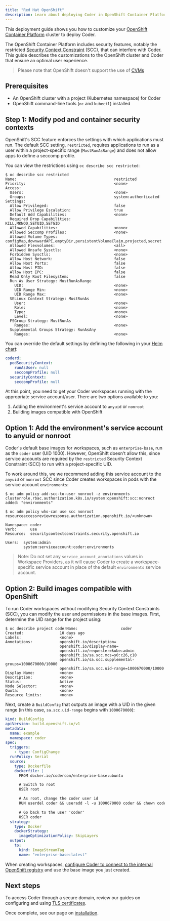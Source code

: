 ```yaml
---
title: "Red Hat OpenShift"
description: Learn about deploying Coder in OpenShift Container Platform
---
```


This deployment guide shows you how to customize your [OpenShift Container
Platform] cluster to deploy Coder.

The OpenShift Container Platform includes security features, notably the
restricted [Security Context Constraint] (SCC), that can interfere with Coder.
This guide describes the customizations to the OpenShift cluster and Coder that
ensure an optimal user experience.

[openshift container platform]:
  https://www.openshift.com/products/container-platform
[security context constraint]:
  https://docs.openshift.com/container-platform/4.7/authentication/managing-security-context-constraints.html

> Please note that OpenShift doesn't support the use of
> [CVMs](../../admin/workspace-management/cvms/index.md)

## Prerequisites

- An OpenShift cluster with a project (Kubernetes namespace) for Coder
- OpenShift command-line tools (`oc` and `kubectl`) installed

## Step 1: Modify pod and container security contexts

OpenShift's SCC feature enforces the settings with which applications must run.
The default SCC setting, `restricted`, requires applications to run as a user
within a project-specific range (`MustRunAsRange`) and does not allow apps to
define a seccomp profile.

You can view the restrictions using `oc describe scc restricted`:

```console
$ oc describe scc restricted
Name:                                           restricted
Priority:                                       <none>
Access:
  Users:                                        <none>
  Groups:                                       system:authenticated
Settings:
  Allow Privileged:                             false
  Allow Privilege Escalation:                   true
  Default Add Capabilities:                     <none>
  Required Drop Capabilities:                   KILL,MKNOD,SETUID,SETGID
  Allowed Capabilities:                         <none>
  Allowed Seccomp Profiles:                     <none>
  Allowed Volume Types:                         configMap,downwardAPI,emptyDir,persistentVolumeClaim,projected,secret
  Allowed Flexvolumes:                          <all>
  Allowed Unsafe Sysctls:                       <none>
  Forbidden Sysctls:                            <none>
  Allow Host Network:                           false
  Allow Host Ports:                             false
  Allow Host PID:                               false
  Allow Host IPC:                               false
  Read Only Root Filesystem:                    false
  Run As User Strategy: MustRunAsRange
    UID:                                        <none>
    UID Range Min:                              <none>
    UID Range Max:                              <none>
  SELinux Context Strategy: MustRunAs
    User:                                       <none>
    Role:                                       <none>
    Type:                                       <none>
    Level:                                      <none>
  FSGroup Strategy: MustRunAs
    Ranges:                                     <none>
  Supplemental Groups Strategy: RunAsAny
    Ranges:                                     <none>
```

You can override the default settings by defining the following in your
[Helm chart](../../guides/admin/helm-charts.md):

```yaml
coderd:
  podSecurityContext:
    runAsUser: null
    seccompProfile: null
  securityContext:
    seccompProfile: null
```

At this point, you need to get your Coder workspaces running with the
appropriate service account/user. There are two options available to you:

1. Adding the environment's service account to `anyuid` or `nonroot`
1. Building images compatible with OpenShift

## Option 1: Add the environment's service account to anyuid or nonroot

Coder's default base images for workspaces, such as `enterprise-base`, run as
the `coder` user (UID 1000). However, OpenShift doesn't allow this, since
service accounts are required by the `restricted` Security Context Constraint
(SCC) to run with a project-specific UID.

To work around this, we we recommend adding this service account to the `anyuid`
or `nonroot` SCC since Coder creates workspaces in pods with the service account
`environments`:

```console
$ oc adm policy add-scc-to-user nonroot -z environments
clusterrole.rbac.authorization.k8s.io/system:openshift:scc:nonroot added: "environments"

$ oc adm policy who-can use scc nonroot
resourceaccessreviewresponse.authorization.openshift.io/<unknown>

Namespace: coder
Verb:      use
Resource:  securitycontextconstraints.security.openshift.io

Users:  system:admin
        system:serviceaccount:coder:environments
```

> Note: Do not set any `service_account_annotations` values in Workspace
> Providers, as it will cause Coder to create a workspace-specific service
> account in place of the default `environments` service account.

## Option 2: Build images compatible with OpenShift

To run Coder workspaces without modifying Security Context Constraints (SCC),
you can modify the user and permissions in the base images. First, determine the
UID range for the project using:

```console
$ oc describe project coderName:                   coder
Created:                10 days ago
Labels:                 <none>
Annotations:            openshift.io/description=
                        openshift.io/display-name=
                        openshift.io/requester=kube:admin
                        openshift.io/sa.scc.mcs=s0:c26,c10
                        openshift.io/sa.scc.supplemental-groups=1000670000/10000
                        openshift.io/sa.scc.uid-range=1000670000/10000
Display Name:           <none>
Description:            <none>
Status:                 Active
Node Selector:          <none>
Quota:                  <none>
Resource limits:        <none>
```

Next, create a `BuildConfig` that outputs an image with a UID in the given range
(in this case, `sa.scc.uid-range` begins with `1000670000`):

```yaml
kind: BuildConfig
apiVersion: build.openshift.io/v1
metadata:
  name: example
  namespace: coder
spec:
  triggers:
    - type: ConfigChange
  runPolicy: Serial
  source:
    type: Dockerfile
    dockerfile: |
      FROM docker.io/codercom/enterprise-base:ubuntu

      # Switch to root
      USER root 

      # As root, change the coder user id
      RUN userdel coder && useradd -l -u 1000670000 coder && chown coder:coder /home/coder

      # Go back to the user 'coder'
      USER coder
  strategy:
    type: Docker
    dockerStrategy:
      imageOptimizationPolicy: SkipLayers
  output:
    to:
      kind: ImageStreamTag
      name: "enterprise-base:latest"
```

When creating workspaces,
[configure Coder to connect to the internal OpenShift registry](../../admin/registries/index.md)
and use the base image you just created.

## Next steps

To access Coder through a secure domain, review our guides on configuring and
using [TLS certificates](../../guides/tls-certificates/index.md).

Once complete, see our page on [installation](../installation.md).
